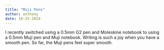 ```yaml
---
title: "Muji Pens"
author: anthony
date: 10-25-2024
---
```


I recently switched using a 0.5mm G2 pen and Moleskine notebook to using a 0.5mm Muji pen and Muji notebook. Writing is such a joy when you have a smooth pen. So far, the Muji pens feel super smooth. 